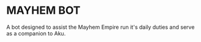 # MAYHEM BOT

A bot designed to assist the Mayhem Empire run it's daily duties and serve as a companion to Aku.
